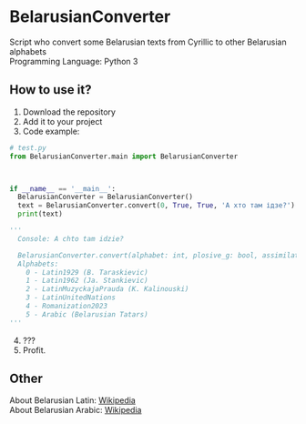 # BelarusianConverter
Script who convert some Belarusian texts from Cyrillic to other Belarusian alphabets       
Programming Language: Python 3
## How to use it?
1. Download the repository
2. Add it to your project
3. Code example:
```py
# test.py
from BelarusianConverter.main import BelarusianConverter



if __name__ == '__main__':
  BelarusianConverter = BelarusianConverter()
  text = BelarusianConverter.convert(0, True, True, 'А хто там ідзе?') # example
  print(text)

'''
  Console: A chto tam idzie?

  BelarusianConverter.convert(alphabet: int, plosive_g: bool, assimilation: bool, text: str)
  Alphabets:
    0 - Latin1929 (B. Taraskievic)
    1 - Latin1962 (Ja. Stankievic)
    2 - LatinMuzyckajaPrauda (K. Kalinouski)
    3 - LatinUnitedNations
    4 - Romanization2023
    5 - Arabic (Belarusian Tatars)
'''

```
4. ???
5. Profit.     

## Other
About Belarusian Latin: [Wikipedia](https://en.wikipedia.org/wiki/Belarusian_Latin_alphabet)      
About Belarusian Arabic: [Wikipedia](https://en.wikipedia.org/wiki/Belarusian_Arabic_alphabet)
